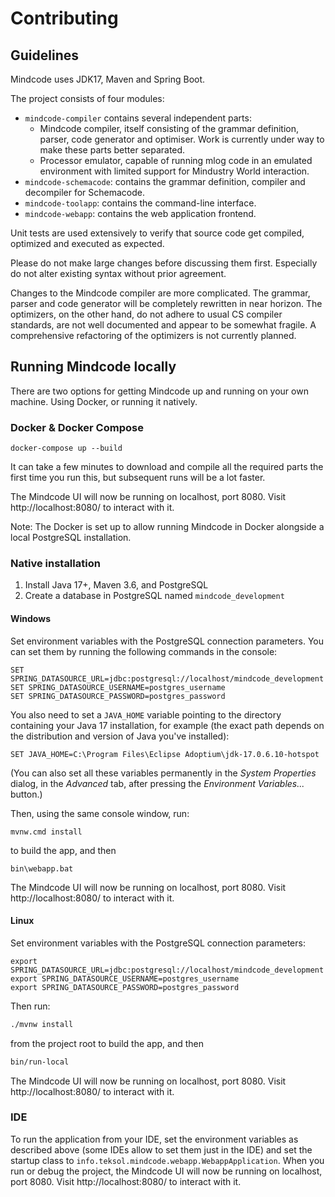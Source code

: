 # Contributing

## Guidelines

Mindcode uses JDK17, Maven and Spring Boot. 

The project consists of four modules:
* `mindcode-compiler` contains several independent parts:
  * Mindcode compiler, itself consisting of the grammar definition, parser, code generator and optimiser. Work is currently under way to make these parts better separated.
  * Processor emulator, capable of running mlog code in an emulated environment with limited support for Mindustry World interaction.
* `mindcode-schemacode`: contains the grammar definition, compiler and decompiler for Schemacode.
* `mindcode-toolapp`: contains the command-line interface.
* `mindcode-webapp`: contains the web application frontend.

Unit tests are used extensively to verify that source code get compiled, optimized and executed as expected. 

Please do not make large changes before discussing them first. Especially do not alter existing syntax without prior agreement.

Changes to the Mindcode compiler are more complicated. The grammar, parser and code generator will be completely rewritten in near horizon. The optimizers, on the other hand, do not adhere to usual CS compiler standards, are not well documented and appear to be somewhat fragile. A comprehensive refactoring of the optimizers is not currently planned.         

## Running Mindcode locally

There are two options for getting Mindcode up and running on your own machine. Using Docker, or running it natively.

### Docker & Docker Compose

```
docker-compose up --build
```

It can take a few minutes to download and compile all the required parts the first time you run this, but subsequent runs will be a lot faster.

The Mindcode UI will now be running on localhost, port 8080. Visit http://localhost:8080/ to interact with it.

Note: The Docker is set up to allow running Mindcode in Docker alongside a local PostgreSQL installation.

### Native installation

1. Install Java 17+, Maven 3.6, and PostgreSQL
2. Create a database in PostgreSQL named `mindcode_development`

#### Windows

Set environment variables with the PostgreSQL connection parameters. You can set them by running the following commands in the console:

```
SET SPRING_DATASOURCE_URL=jdbc:postgresql://localhost/mindcode_development
SET SPRING_DATASOURCE_USERNAME=postgres_username
SET SPRING_DATASOURCE_PASSWORD=postgres_password
```

You also need to set a `JAVA_HOME` variable pointing to the directory containing your Java 17 installation, for example (the exact path depends on the distribution and version of Java you've installed):

```
SET JAVA_HOME=C:\Program Files\Eclipse Adoptium\jdk-17.0.6.10-hotspot
```

(You can also set all these variables permanently in the _System Properties_ dialog, in the _Advanced_ tab, after pressing the _Environment Variables..._ button.)

Then, using the same console window, run:

```
mvnw.cmd install
```

to build the app, and then

```
bin\webapp.bat
```

The Mindcode UI will now be running on localhost, port 8080. Visit http://localhost:8080/ to interact with it.

#### Linux

Set environment variables with the PostgreSQL connection parameters:

```
export SPRING_DATASOURCE_URL=jdbc:postgresql://localhost/mindcode_development
export SPRING_DATASOURCE_USERNAME=postgres_username
export SPRING_DATASOURCE_PASSWORD=postgres_password
```

Then run:

```bash
./mvnw install
```

from the project root to build the app, and then

```bash
bin/run-local
```

The Mindcode UI will now be running on localhost, port 8080. Visit http://localhost:8080/ to interact with it.

### IDE

To run the application from your IDE, set the environment variables as described above (some IDEs allow to set them just in the IDE) and set the startup class to `info.teksol.mindcode.webapp.WebappApplication`. When you run or debug the project, the Mindcode UI will now be running on localhost, port 8080. Visit http://localhost:8080/ to interact with it.
